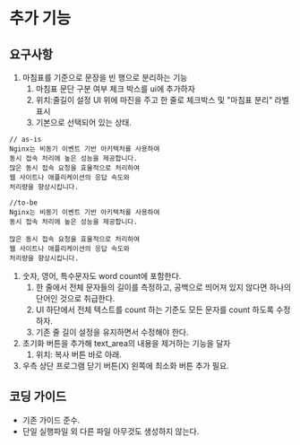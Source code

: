# 추가 기능

## 요구사항

1. 마침표를 기준으로 문장을 빈 행으로 분리하는 기능
   1. 마침표 문단 구분 여부 체크 박스를 ui에 추가하자
   2. 위치:줄길이 설정 UI 위에 마진을 주고 한 줄로 체크박스 및 "마침표 분리" 라벨 표시
   3. 기본으로 선택되어 있는 상태.

```text
// as-is
Nginx는 비동기 이벤트 기반 아키텍처를 사용하여
동시 접속 처리에 높은 성능을 제공합니다.
많은 동시 접속 요청을 효율적으로 처리하여
웹 사이트나 애플리케이션의 응답 속도와
처리량을 향상시킵니다.

//to-be
Nginx는 비동기 이벤트 기반 아키텍처를 사용하여
동시 접속 처리에 높은 성능을 제공합니다.

많은 동시 접속 요청을 효율적으로 처리하여
웹 사이트나 애플리케이션의 응답 속도와
처리량을 향상시킵니다.
```

1. 숫자, 영어, 특수문자도 word count에 포함한다.
   1. 한 줄에서 전체 문자들의 길이를 측정하고, 공백으로 띄어져 있지 않다면 하나의 단어인 것으로 취급한다.
   2. UI 하단에서 전체 텍스트를 count 하는 기준도 모든 문자를 count 하도록 수정하자.
   3. 기존 줄 길이 설정을 유지하면서 수정해야 한다.
2. 초기화 버튼을 추가해 text_area의 내용을 제거하는 기능을 달자
   1. 위치: 복사 버튼 바로 아래.
3. 우측 상단 프로그램 닫기 버튼(X) 왼쪽에 최소화 버튼 추가 필요.

## 코딩 가이드

- 기존 가이드 준수.
- 단일 실행파일 외 다른 파일 아무것도 생성하지 않는다.
